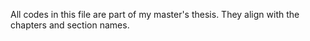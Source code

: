 All codes in this file are part of my master's thesis. They align with the chapters and section names.
